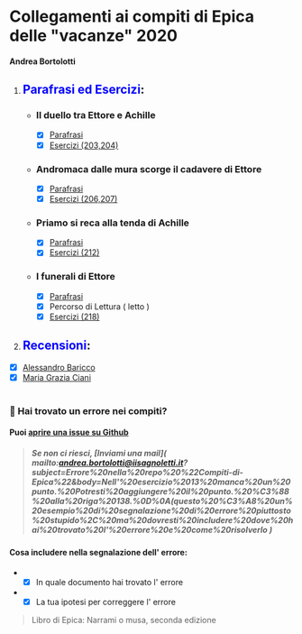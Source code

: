 # Collegamenti ai compiti di Epica delle "vacanze" 2020
#### Andrea Bortolotti
1. ## <span style="color:blue">Parafrasi ed Esercizi</span>:
    * ### Il duello tra Ettore e Achille  
      - [x] [Parafrasi](Parafrasi/Il-duello-tra-Ettore-e-Achille.md)
      - [x] [Esercizi (203,204)](Esercizi/203-204.md)  
    * ### Andromaca dalle mura scorge il cadavere di Ettore  
      - [x] [Parafrasi](Parafrasi/Andromaca-dalle-mura-scorge-il-cadavere-di-Ettore.md)
      - [x] [Esercizi (206,207)](Esercizi/206-207.md)  
    * ### Priamo si reca alla tenda di Achille  
      - [x] [Parafrasi](Parafrasi/Priamo-si-reca-alla-tenda-di-Achille.md.md)
      - [x] [Esercizi (212)](Esercizi/212.md)  
    * ### I funerali di Ettore  
      - [x] [Parafrasi](Parafrasi/I-funerali-di-Ettore.md)
      - [x] Percorso di Lettura ( letto )
      - [x] [Esercizi (218)](Esercizi/218.md)  
2. ## <span style="color:blue">Recensioni</span>:  
 * [x] [Alessandro Baricco](Recensioni%20Iliade/Baricco.md)
 * [x] [Maria Grazia Ciani](Recensioni%20Iliade/Maria%20Grazia%20Ciani.md)
<br><br><span style="color:red">
### 🔴 Hai trovato un errore nei compiti?</span>
#### Puoi [aprire una issue su Github](https://github.com/bortox/Compiti-di-Epica/issues/new)
> ##### Se non ci riesci, [Inviami una mail]( mailto:andrea.bortolotti@iisagnoletti.it?subject=Errore%20nella%20repo%20%22Compiti-di-Epica%22&body=Nell'%20esercizio%2013%20manca%20un%20punto.%20Potresti%20aggiungere%20il%20punto.%20%C3%88%20alla%20riga%20138.%0D%0A(questo%20%C3%A8%20un%20esempio%20di%20segnalazione%20di%20errore%20piuttosto%20stupido%2C%20ma%20dovresti%20includere%20dove%20hai%20trovato%20l'%20errore%20e%20come%20risolverlo )
#### Cosa includere nella segnalazione dell' errore:
   * - [x] In quale documento hai trovato l' errore
   * - [x] La tua ipotesi per correggere l' errore
> Libro di Epica: Narrami o musa, seconda edizione
